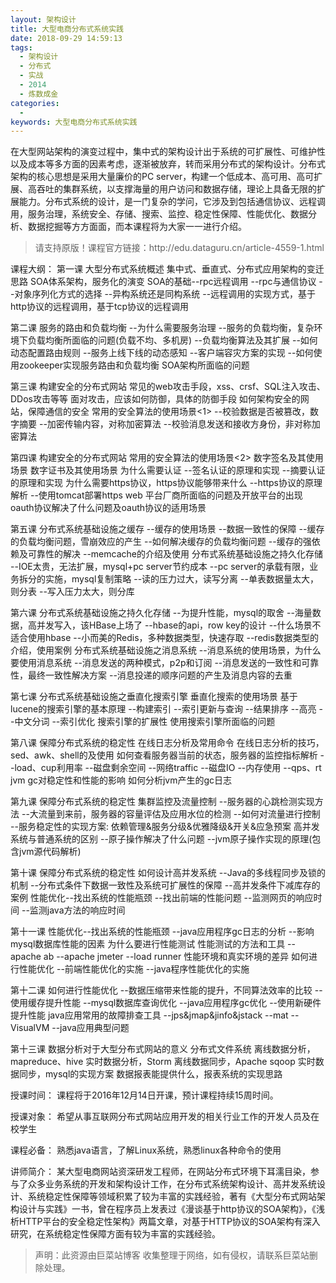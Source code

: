 ```yaml
---
layout: 架构设计
title: 大型电商分布式系统实践
date: 2018-09-29 14:59:13
tags:
  - 架构设计
  - 分布式
  - 实战
  - 2014
  - 炼数成金
categories:
  -
keywords: 大型电商分布式系统实践
---
```

在大型网站架构的演变过程中，集中式的架构设计出于系统的可扩展性、可维护性以及成本等多方面的因素考虑，逐渐被放弃，转而采用分布式的架构设计。分布式架构的核心思想是采用大量廉价的PC server，构建一个低成本、高可用、高可扩展、高吞吐的集群系统，以支撑海量的用户访问和数据存储，理论上具备无限的扩展能力。分布式系统的设计，是一门复杂的学问，它涉及到包括通信协议、远程调用，服务治理，系统安全、存储、搜索、监控、稳定性保障、性能优化、数据分析、数据挖掘等方方面面，而本课程将为大家一一进行介绍。

<!-- more -->
<blockquote class="blockquote-center">
请支持原版！课程官方链接：http://edu.dataguru.cn/article-4559-1.html</blockquote>
</blockquote>

课程大纲：
第一课
大型分布式系统概述
集中式、垂直式、分布式应用架构的变迁思路
SOA体系架构，服务化的演变
SOA的基础--rpc远程调用
--rpc与通信协议
--对象序列化方式的选择
--异构系统还是同构系统
--远程调用的实现方式，基于http协议的远程调用，基于tcp协议的远程调用

第二课
服务的路由和负载均衡
--为什么需要服务治理
--服务的负载均衡，复杂环境下负载均衡所面临的问题(负载不均、多机房)
--负载均衡算法及其扩展
--如何动态配置路由规则
--服务上线下线的动态感知
--客户端容灾方案的实现
--如何使用zookeeper实现服务路由和负载均衡
SOA架构所面临的问题

第三课
构建安全的分布式网站
常见的web攻击手段，xss、crsf、SQL注入攻击、DDos攻击等等
面对攻击，应该如何防御，具体的防御手段
如何架构安全的网站，保障通信的安全
常用的安全算法的使用场景<1>
--校验数据是否被篡改，数字摘要
--加密传输内容，对称加密算法
--校验消息发送和接收方身份，非对称加密算法

第四课
构建安全的分布式网站
常用的安全算法的使用场景<2>
数字签名及其使用场景
数字证书及其使用场景
为什么需要认证
--签名认证的原理和实现
--摘要认证的原理和实现
为什么需要https协议，https协议能够带来什么
--https协议的原理解析
--使用tomcat部署https web
平台厂商所面临的问题及开放平台的出现
oauth协议解决了什么问题及oauth协议的适用场景

第五课
分布式系统基础设施之缓存
--缓存的使用场景
--数据一致性的保障
--缓存的负载均衡问题，雪崩效应的产生
--如何解决缓存的负载均衡问题
--缓存的强依赖及可靠性的解决
--memcache的介绍及使用
分布式系统基础设施之持久化存储
--IOE太贵，无法扩展，mysql+pc server节约成本
--pc server的承载有限，业务拆分的实施，mysql复制策略
--读的压力过大，读写分离
--单表数据量太大，则分表
--写入压力太大，则分库

第六课
分布式系统基础设施之持久化存储
--为提升性能，mysql的取舍
--海量数据，高并发写入，该HBase上场了
--hbase的api，row key的设计
--什么场景不适合使用hbase
--小而美的Redis，多种数据类型，快速存取
--redis数据类型的介绍，使用案例
分布式系统基础设施之消息系统
--消息系统的使用场景，为什么要使用消息系统
--消息发送的两种模式，p2p和订阅
--消息发送的一致性和可靠性，最终一致性解决方案
--消息投递的顺序问题的产生及消息内容的去重

第七课
分布式系统基础设施之垂直化搜索引擎
垂直化搜索的使用场景
基于lucene的搜索引擎的基本原理
--构建索引
--索引更新与查询
--结果排序
--高亮
--中文分词
--索引优化
搜索引擎的扩展性
使用搜索引擎所面临的问题

第八课
保障分布式系统的稳定性
在线日志分析及常用命令
在线日志分析的技巧，sed、awk、shell的及使用
如何查看服务器当前的状态，服务器的监控指标解析
--load、cup利用率
--磁盘剩余空间
--网络traffic
--磁盘IO
--内存使用
--qps、rt
jvm gc对稳定性和性能的影响
如何分析jvm产生的gc日志

第九课
保障分布式系统的稳定性
集群监控及流量控制
--服务器的心跳检测实现方法
--大流量到来前，服务器的容量评估及应用水位的检测
--如何对流量进行控制
--服务稳定性的实现方案: 依赖管理&服务分级&优雅降级&开关&应急预案
高并发系统与普通系统的区别
--原子操作解决了什么问题
--jvm原子操作实现的原理(包含jvm源代码解析)

第十课
保障分布式系统的稳定性
如何设计高并发系统
--Java的多线程同步及锁的机制
--分布式条件下数据一致性及系统可扩展性的保障
--高并发条件下减库存的案例
性能优化--找出系统的性能瓶颈
--找出前端的性能问题
--监测网页的响应时间
--监测java方法的响应时间

第十一课
性能优化--找出系统的性能瓶颈
--java应用程序gc日志的分析
--影响mysql数据库性能的因素
为什么要进行性能测试
性能测试的方法和工具
--apache ab
--apache jmeter
--load runner
性能环境和真实环境的差异
如何进行性能优化
--前端性能优化的实施
--java程序性能优化的实施

第十二课
如何进行性能优化
--数据压缩带来性能的提升，不同算法效率的比较
--使用缓存提升性能
--mysql数据库查询优化
--java应用程序gc优化
--使用新硬件提升性能
java应用常用的故障排查工具
--jps&jmap&jinfo&jstack
--mat
--VisualVM
--java应用典型问题

第十三课
数据分析对于大型分布式网站的意义
分布式文件系统
离线数据分析，mapreduce、hive
实时数据分析，Storm
离线数据同步，Apache sqoop
实时数据同步，mysql的实现方案
数据报表能提供什么，报表系统的实现思路

授课时间：
课程将于2016年12月14日开课，预计课程持续15周时间。

授课对象：
希望从事互联网分布式网站应用开发的相关行业工作的开发人员及在校学生

课程必备：
熟悉java语言，了解Linux系统，熟悉linux各种命令的使用

讲师简介：
某大型电商网站资深研发工程师，在网站分布式环境下耳濡目染，参与了众多业务系统的开发和架构设计工作，在分布式系统架构设计、高并发系统设计、系统稳定性保障等领域积累了较为丰富的实践经验，著有《大型分布式网站架构设计与实践》一书，曾在程序员上发表过《漫谈基于http协议的SOA架构》，《浅析HTTP平台的安全稳定性架构》两篇文章，对基于HTTP协议的SOA架构有深入研究，在系统稳定性保障方面有较为丰富的实践经验。

<blockquote class="blockquote-center">声明：此资源由巨菜站博客 收集整理于网络，如有侵权，请联系巨菜站删除处理。</blockquote>

<div id="jspay" sid="7mrmUtY2956" style="display:none">7mrmUtY2956</div>
<script type="text/javascript" src="https://www.fageka.com/j.js"></script>
<script type="text/javascript" src="https://www.fageka.com/f.js" charset="utf-8"></script>
